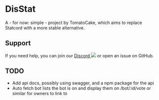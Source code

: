 # DisStat
A - for now: simple - project by TomatoCake, which aims to replace Statcord with a more stable alternative.

## Support
If you need help, you can join our [Discord ![](https://discord.com/api/guilds/1081089799324180490/widget.png?style=shield)](https://discord.gg/qsHxVUnXqr) or open an issue on GitHub.

## TODO
- Add api docs, possibly using swagger, and a npm package for the api
- Auto fetch bot lists the bot is on and display them on /bot/:id/vote or similar for owners to link to
